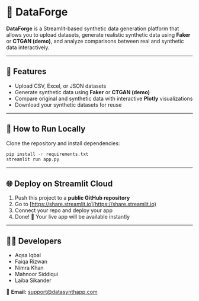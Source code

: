 # 🧠 DataForge

**DataForge** is a Streamlit-based synthetic data generation platform that allows you to upload datasets, generate realistic synthetic data using **Faker** or **CTGAN (demo)**, and analyze comparisons between real and synthetic data interactively.

---

## 🚀 Features
- Upload CSV, Excel, or JSON datasets  
- Generate synthetic data using **Faker** or **CTGAN (demo)**  
- Compare original and synthetic data with interactive **Plotly** visualizations  
- Download your synthetic datasets for reuse  

---

## 🧰 How to Run Locally

Clone the repository and install dependencies:

```bash
pip install -r requirements.txt
streamlit run app.py
```

---

## 🌐 Deploy on Streamlit Cloud
1. Push this project to a **public GitHub repository**
2. Go to [https://share.streamlit.io](https://share.streamlit.io)
3. Connect your repo and deploy your app
4. Done! 🎉 Your live app will be available instantly

---

## 👩‍💻 Developers
- Aqsa Iqbal  
- Faiqa Rizwan  
- Nimra Khan  
- Mahnoor Siddiqui  
- Laiba Sikander  

📩 **Email:** support@datasynthapp.com
